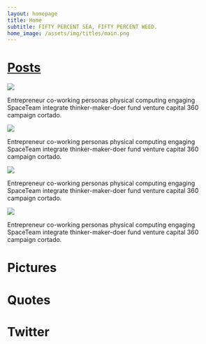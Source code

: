 ```yaml
---
layout: homepage
title: Home
subtitle: FIFTY PERCENT SEA, FIFTY PERCENT WEED.
home_image: /assets/img/titles/main.png
---
```


<h1 class="homepage-title"><a href="/blog">Posts</a></h1>
<div class="blog-item-box" id="first-child">
  <img src="https://picjumbo.imgix.net/IMG_2714.jpg">
  <p>Entrepreneur co-working personas physical computing engaging SpaceTeam integrate thinker-maker-doer fund venture capital 360 campaign cortado.</p>
</div>
<div class="blog-item-box">
  <img src="https://picjumbo.imgix.net/IMG_2714.jpg">
  <p>Entrepreneur co-working personas physical computing engaging SpaceTeam integrate thinker-maker-doer fund venture capital 360 campaign cortado. </p>
</div>
<div class="blog-item-box">
  <img src="https://picjumbo.imgix.net/IMG_2714.jpg">
  <p>Entrepreneur co-working personas physical computing engaging SpaceTeam integrate thinker-maker-doer fund venture capital 360 campaign cortado. </p>
</div>
<div class="blog-item-box">
  <img src="https://picjumbo.imgix.net/IMG_2714.jpg">
  <p>Entrepreneur co-working personas physical computing engaging SpaceTeam integrate thinker-maker-doer fund venture capital 360 campaign cortado. </p>
</div>

<h1 class="homepage-title">Pictures</h1>

<h1 class="homepage-title">Quotes</h1>

<h1 class="homepage-title">Twitter</h1>
